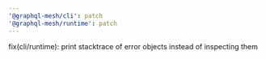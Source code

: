 ```yaml
---
'@graphql-mesh/cli': patch
'@graphql-mesh/runtime': patch
---
```


fix(cli/runtime): print stacktrace of error objects instead of inspecting them

